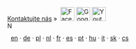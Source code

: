 <div class="pull-center">
<a href="http://www.forexsrovnavac.cz/kontakt">Kontaktujte nás</a> 
 &raquo;&nbsp <a href="https://www.facebook.com/pages/Forexsrovnavaccz/1415896768627764" target="_blank"><img src="{{base-url}}assets/img/social/fb.jpg" alt="Facebook" width="32" height="32" /></a>
	<a href="https://plus.google.com/b/102399851706317478440/102399851706317478440/about" target="_blank"><img src="{{base-url}}assets/img/social/gplus.png" alt="Google+" width="32" height="32" /></a>
	<a href="https://www.youtube.com/channel/UC7QDVYExySk78S41Gg0Pc6A/feed" target="_blank"><img src="{{base-url}}assets/img/social/youtube.png" alt="Youtube" width="32" height="32" /></a>
</div>

<script src="http://c1.navrcholu.cz/code?site=142784;t=lb14" type="text/javascript"></script><noscript><div><a href="http://navrcholu.cz/"><img src="http://c1.navrcholu.cz/hit?site=142784;t=lb14;ref=;jss=0" width="14" height="14" alt="NAVRCHOLU.cz" style="border:none" /></a></div></noscript>

<i class="fa fa-language"></i>
 &nbsp; <a href="{{base-url}}en/">en</a>
 · <a href="{{base-url}}de/">de</a>
 · <a href="{{base-url}}pl/">pl</a>
 · <a href="{{base-url}}nl/">nl</a>
 · <a href="{{base-url}}fr/">fr</a>
 · <a href="{{base-url}}es/">es</a>
 · <a href="{{base-url}}pt/">pt</a>
 · <a href="{{base-url}}hu/">hu</a>
 · <a href="{{base-url}}it/">it</a>
 · <a href="{{base-url}}sk/">sk</a>
 · <a href="{{base-url}}">cs</a>

<!-- Pocitadlo.cz  pocitadlo:91485  uzivatel:60890 -->
<script language="JavaScript" type="text/javascript">
<!--
Tmp=Math.floor(1000000 * Math.random());
document.write("<scr" + "ipt src=\"http://cnt2.pocitadlo.cz/counter.php?poc=91485&amp;ref="+escape(top.document.referrer)+"&amp;depth="+screen.colorDepth+"&amp;width="+screen.width+"&amp;height="+screen.height+"&amp;tmp="+Tmp+"\" language=\"JavaScript\" type=\"text/javascript\"></scr" + "ipt>");
// -->
</script>